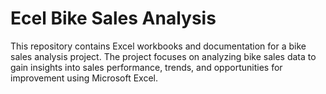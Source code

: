 # Ecel Bike Sales Analysis

This repository contains Excel workbooks and documentation for a bike sales analysis project. The project focuses on analyzing bike sales data to gain insights into sales performance, trends, and opportunities for improvement using Microsoft Excel.
